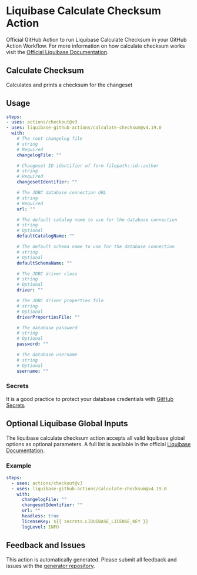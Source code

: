 # Liquibase Calculate Checksum Action
Official GitHub Action to run Liquibase Calculate Checksum in your GitHub Action Workflow. For more information on how calculate checksum works visit the [Official Liquibase Documentation](https://docs.liquibase.com/commands/home.html).
## Calculate Checksum
Calculates and prints a checksum for the changeset
## Usage
```yaml
steps:
- uses: actions/checkout@v3
- uses: liquibase-github-actions/calculate-checksum@v4.19.0
  with:
    # The root changelog file
    # string
    # Required
    changelogFile: ""

    # Changeset ID identifier of form filepath::id::author
    # string
    # Required
    changesetIdentifier: ""

    # The JDBC database connection URL
    # string
    # Required
    url: ""

    # The default catalog name to use for the database connection
    # string
    # Optional
    defaultCatalogName: ""

    # The default schema name to use for the database connection
    # string
    # Optional
    defaultSchemaName: ""

    # The JDBC driver class
    # string
    # Optional
    driver: ""

    # The JDBC driver properties file
    # string
    # Optional
    driverPropertiesFile: ""

    # The database password
    # string
    # Optional
    password: ""

    # The database username
    # string
    # Optional
    username: ""

```

### Secrets
It is a good practice to protect your database credentials with [GitHub Secrets](https://docs.github.com/en/actions/security-guides/encrypted-secrets)

## Optional Liquibase Global Inputs
The liquibase calculate checksum action accepts all valid liquibase global options as optional parameters. A full list is available in the official [Liquibase Documentation](https://docs.liquibase.com/parameters/command-parameters.html).

### Example
```yaml
steps:
  - uses: actions/checkout@v3
  - uses: liquibase-github-actions/calculate-checksum@v4.19.0
    with:
      changelogFile: ""
      changesetIdentifier: ""
      url: ""
      headless: true
      licenseKey: ${{ secrets.LIQUIBASE_LICENSE_KEY }}
      logLevel: INFO
```

## Feedback and Issues
This action is automatically generated. Please submit all feedback and issues with the [generator repository](https://github.com/liquibase/github-action-generator/issues).
